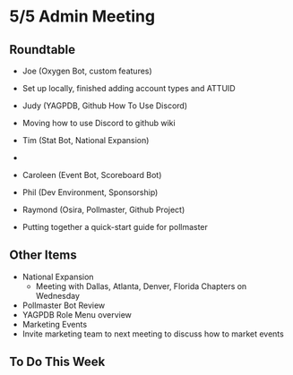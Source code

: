# 5/5 Admin Meeting

## Roundtable

* Joe (Oxygen Bot, custom features)
 * Set up locally, finished adding account types and ATTUID
* Judy (YAGPDB, Github How To Use Discord)
 * Moving how to use Discord to github wiki
* Tim (Stat Bot, National Expansion)
 *
* Caroleen (Event Bot, Scoreboard Bot)

* Phil (Dev Environment, Sponsorship)

* Raymond (Osira, Pollmaster, Github Project)
 * Putting together a quick-start guide for pollmaster

## Other Items

* National Expansion
  * Meeting with Dallas, Atlanta, Denver, Florida Chapters on Wednesday  
* Pollmaster Bot Review
* YAGPDB Role Menu overview
* Marketing Events
 * Invite marketing team to next meeting to discuss how to market events
 
 ## To Do This Week
